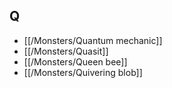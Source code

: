 ## Q


- [[/Monsters/Quantum mechanic]]
- [[/Monsters/Quasit]]
- [[/Monsters/Queen bee]]
- [[/Monsters/Quivering blob]]
